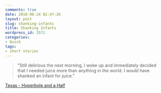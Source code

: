 ```yaml
---
comments: true
date: 2010-06-24 02:47:26
layout: post
slug: shanking-infants
title: Shanking Infants
wordpress_id: 3571
categories:
- Quick
tags:
- short stories
---
```


> "Still delirious the next morning, I woke up and immediately decided that I needed juice more than anything in the world. I would have shanked an infant for juice."

[Texas - Hyperbole and a Half](http://hyperboleandahalf.blogspot.com/2010/06/texas.html)

